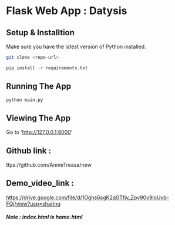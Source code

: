 # Flask Web App : Datysis

## Setup & Installtion

Make sure you have the latest version of Python installed.

```bash
git clone <repo-url>
```

```bash
pip install -r requirements.txt
```

## Running The App

```bash
python main.py
```

## Viewing The App

Go to 'http://127.0.0.1:8000'

## Github link : 
ttps://github.com/AnnieTreasa/new 


## Demo_video_link : 
https://drive.google.com/file/d/1Oghs6sgK2qGTfjv_Zpv90v9loUvb-FQj/view?usp=sharing


##### Note : index.html is home.html
